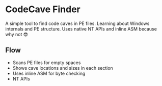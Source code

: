# CodeCave Finder

A simple tool to find code caves in PE files. Learning about Windows internals and PE structure. Uses native NT APIs and inline ASM because why not 😎

## Flow

- Scans PE files for empty spaces
- Shows cave locations and sizes in each section
- Uses inline ASM for byte checking
- NT APIs